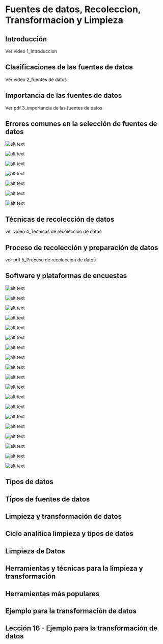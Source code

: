 # Fuentes de datos, Recoleccion, Transformacion y Limpieza

## Introducción

Ver video 1_Introduccion

## Clasificaciones de las fuentes de datos

Ver video 2_fuentes de datos

## Importancia de las fuentes de datos

Ver pdf 3_importancia de las fuentes de datos

## Errores comunes en la selección de fuentes de datos

![alt text](image-90.png)

![alt text](image-91.png)

![alt text](image-92.png)

![alt text](image-93.png)

![alt text](image-94.png)

![alt text](image-95.png)

![alt text](image-96.png)

## Técnicas de recolección de datos

ver video 4_Técnicas de recolección de datos

## Proceso de recolección y preparación de datos

ver pdf 5_Preceso de recoleccion de datos

## Software y plataformas de encuestas

![alt text](image-97.png)

![alt text](image-98.png)

![alt text](image-99.png)

![alt text](image-100.png)

![alt text](image-101.png)

![alt text](image-102.png)

![alt text](image-103.png)

![alt text](image-104.png)

![alt text](image-105.png)

![alt text](image-106.png)

![alt text](image-107.png)

![alt text](image-108.png)

![alt text](image-109.png)

![alt text](image-110.png)

![alt text](image-111.png)

![alt text](image-112.png)

![alt text](image-113.png)

![alt text](image-114.png)

![alt text](image-115.png)

## Tipos de datos

## Tipos de fuentes de datos

## Limpieza y transformación de datos

## Ciclo analitica limpieza y tipos de datos

## Limpieza de Datos

## Herramientas y técnicas para la limpieza y transformación

## Herramientas más populares

## Ejemplo para la transformación de datos

## Lección 16 - Ejemplo para la transformación de datos

